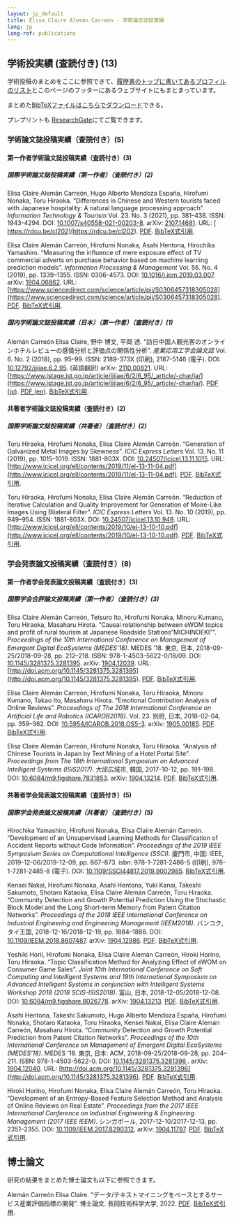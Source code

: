 ```yaml
---
layout: jp_default
title: Elisa Claire Alemán Carreón - 学術論文誌投実績
lang: jp
lang-ref: publications
---
```


<a id="publications"></a>
## 学術投実績 (査読付き) (13) 

学術投稿のまとめをここに参照できて、[履歴書のトップに書いてあるプロフィルのリスト](/jp/cv/#profiles)とこのページのフッターにあるウェブサイトにもまとまっています。

まとめた[BibTeXファイルはこちらでダウンロード](/assets/publications/BIBs/mypublications.bib)できる。

プレプリントも [ResearchGate](https://www.researchgate.net/profile/Elisa_Aleman_Carreon)にてご覧できます。

### 学術論文誌投稿実績（査読付き）(5)

#### 第一作者学術論文誌投稿実績（査読付き）(3)

##### 国際学術論文誌投稿実績（第一作者）（査読付き）(2)

Elisa Claire Alemán Carreón, Hugo Alberto Mendoza España, Hirofumi Nonaka, Toru Hiraoka. “Differences in Chinese and Western tourists faced with Japanese hospitality: A natural language processing approach”. _Information Technology & Tourism_ Vol. 23. No. 3 (2021), pp. 381–438. ISSN: 1943-4294. DOI: [10.1007/s40558-021-00203-8](https://doi.org/10.1007/s40558-021-00203-8). arXiv: [2107.14681](https://arxiv.org/abs/2107.14681). URL: [ https://rdcu.be/cl202](https://rdcu.be/cl202). [PDF](/assets/publications/PDFs/Carre-n_et_al-2021-Information_Technology_&_Tourism.pdf). [BibTeX式引用](/assets/publications/BIBs/Aleman2021JITT.bib).

Elisa Claire Alemán Carreón, Hirofumi Nonaka, Asahi Hentona, Hirochika Yamashiro. “Measuring the influence of mere exposure effect of TV commercial adverts on purchase behavior based on machine learning prediction models”. _Information Processing & Management_ Vol. 56. No. 4 (2019), pp. 1339–1355. ISSN: 0306-4573. DOI: [10.1016/j.ipm.2019.03.007](https://doi.org/10.1016/j.ipm.2019.03.007). arXiv: [1904.06862](https://arxiv.org/abs/1904.06862). URL: [https://www.sciencedirect.com/science/article/pii/S0306457318305028](https://www.sciencedirect.com/science/article/pii/S0306457318305028). [PDF](/assets/publications/PDFs/ipm-measuring_tv.pdf). [BibTeX式引用](/assets/publications/BIBs/Aleman2019IPM.bib).

##### 国内学術論文誌投稿実績（日本）（第一作者）（査読付き）(1)

Alemán Carreón Elisa Claire, 野中 博文, 平岡 透. “訪日中国人観光客のオンラインホテルレビューの感情分析と評価点の関係性分析”. _産業応用工学会論文誌_ Vol. 6. No. 2 (2018), pp. 95–99. ISSN: 2189-373X (印刷), 2187-5146 (電子). DOI: [10.12792/jjiiae.6.2.95](https://doi.org/10.12792/jjiiae.6.2.95). (英語翻訳) arXiv: [2110.00821](https://arxiv.org/abs/2110.00821). URL: [https://www.jstage.jst.go.jp/article/jjiiae/6/2/6_95/_article/-char/ja/](https://www.jstage.jst.go.jp/article/jjiiae/6/2/6_95/_article/-char/ja/). [PDF (jp)](/assets/publications/PDFs/6_95.pdf). [PDF (en)](/assets/publications/PDFs/jjiiae-scores_en.pdf). [BibTeX式引用](/assets/publications/BIBs/Aleman2018JJIIAE.bib).

#### 共著者学術論文誌投稿実績（査読付き）(2)

##### 国際学術論文誌投稿実績（共著者）（査読付き）(2)

Toru Hiraoka, Hirofumi Nonaka, Elisa Claire Alemán Carreón. “Generation of Galvanized Metal Images by Skewness”. _ICIC Express Letters_ Vol. 13. No. 11 (2019), pp. 1015–1019. ISSN: 1881-803X. DOI: [10.24507/icicel.13.11.1015](https://doi.org/10.24507/icicel.13.11.1015). URL: [http://www.icicel.org/ell/contents/2019/11/el-13-11-04.pdf](http://www.icicel.org/ell/contents/2019/11/el-13-11-04.pdf). [PDF](https://elisa-aleman.github.io/assets/publications/PDFs/el-13-11-04.pdf). [BibTeX式引用](https://elisa-aleman.github.io/assets/publications/BIBs/Hiraoka2019ICICEL1311.bib).

Toru Hiraoka, Hirofumi Nonaka, Elisa Claire Alemán Carreón. “Reduction of Iterative Calculation and Quality Improvement for Generation of Moire-Like Images Using Bilateral Filter”. _ICIC Express Letters_ Vol. 13. No. 10 (2019), pp. 949–954. ISSN: 1881-803X. DOI: [10.24507/icicel.13.10.949](https://doi.org/10.24507/icicel.13.10.949). URL: [http://www.icicel.org/ell/contents/2019/10/el-13-10-10.pdf](http://www.icicel.org/ell/contents/2019/10/el-13-10-10.pdf). [PDF](https://elisa-aleman.github.io/assets/publications/PDFs/el-13-10-10.pdf). [BibTeX式引用](https://elisa-aleman.github.io/assets/publications/BIBs/Hiraoka2019ICICEL1310.bib).

### 学会発表論文投稿実績（査読付き）(8)

#### 第一作者学会発表論文投稿実績（査読付き）(3)

##### 国際学会合評論文投稿実績（第一作者）（査読付き）(3)

Elisa Claire Alemán Carreón, Tetsuro Ito, Hirofumi Nonaka, Minoru Kumano, Toru Hiraoka, Masaharu Hirota. “Causal relationship between eWOM topics and profit of rural tourism at Japanese Roadside Stations“MICHINOEKI””. _Proceedings of the 10th International Conference on Management of Emergent Digital EcoSystems (MEDES’18)_. MEDES
’18. 東京, 日本, 2018-09-25/2018-09-28, pp. 212–218. ISBN: 978-1-4503-5622-0/18/09. DOI: [10.1145/3281375.3281395](https://doi.org/10.1145/3281375.3281395). arXiv: [1904.12039](https://arxiv.org/abs/1904.12039). URL: [http://doi.acm.org/10.1145/3281375.3281395](http://doi.acm.org/10.1145/3281375.3281395). [PDF](/assets/publications/PDFs/29.pdf). [BibTeX式引用](/assets/publications/BIBs/Aleman2018MEDES.bib).

Elisa Claire Alemán Carreón, Hirofumi Nonaka, Toru Hiraoka, Minoru Kumano, Takao Ito, Masaharu Hirota. “Emotional Contribution Analysis of Online Reviews”. _Proceedings of The 2018 International Conference on Artificial Life and Robotics (ICAROB2018)_. Vol. 23. 別府, 日本, 2018-02-04, pp. 359–362. DOI: [10.5954/ICAROB.2018.OS5-3](https://doi.org/10.5954/ICAROB.2018.OS5-3). arXiv: [1905.00185](https://arxiv.org/abs/1905.00185). [PDF](/assets/publications/PDFs/OS5-3.pdf). [BibTeX式引用](/assets/publications/BIBs/Aleman2018ICAROB.bib).

Elisa Claire Alemán Carreón, Hirofumi Nonaka, Toru Hiraoka. “Analysis of Chinese Tourists in Japan by Text Mining of a Hotel Portal Site”. _Proceedings from The 18th International Symposium on Advanced Intelligent Systems (ISIS2017)_. 大邱広域市, 韓国, 2017-10-12, pp. 191–198. DOI: [10.6084/m9.figshare.7831853](https://doi.org/10.6084/m9.figshare.7831853). arXiv: [1904.13214](https://arxiv.org/abs/1904.13214). [PDF](/assets/publications/PDFs/31ISIST2a-4_0191-0198.pdf). [BibTeX式引用](/assets/publications/BIBs/Aleman2017ISIS.bib).

#### 共著者学会発表論文投稿実績（査読付き）(5)

##### 国際学会発表論文投稿実績（共著者）（査読付き）(5)

Hirochika Yamashiro, Hirofumi Nonaka, Elisa Claire Alemán Carreón. “Development of an Unsupervised Learning Methods for Classification of Accident Reports without Code Information”. _Proceedings of the 2019 IEEE Symposium Series on Computational Intelligence (SSCI)_. 廈門市, 中国: IEEE, 2019-12-06/2019-12-09, pp. 867–873. isbn: 978-1-7281-2486-5 (印刷), 978-1-7281-2485-8 (電子). DOI: [10.1109/SSCI44817.2019.9002985](https://doi.org/10.1109/SSCI44817.2019.9002985). [BibTeX式引用](/assets/publications/BIBs/Yamashiro2019IEEE.bib).

Kensei Nakai, Hirofumi Nonaka, Asahi Hentona, Yuki Kanai, Takeshi Sakumoto, Shotaro Kataoka, Elisa Claire Alemán Carreón, Toru Hiraoka. “Community Detection and Growth Potential Prediction Using the Stochastic Block Model and the Long Short-term Memory from Patent Citation Networks”. _Proceedings of the 2018 IEEE International Conference on Industrial Engineering and Engineering Management (IEEM2018)_. バンコク, タイ王国, 2018-12-16/2018-12-19, pp. 1884–1888. DOI: [10.1109/IEEM.2018.8607487](https://doi.org/10.1109/IEEM.2018.8607487). arXiv: [1904.12986](https://arxiv.org/abs/1904.12986). [PDF](/assets/publications/PDFs/PID5546541.pdf). [BibTeX式引用](/assets/publications/BIBs/Nakai2018IEEM.bib).

Yoshiki Horii, Hirofumi Nonaka, Elisa Claire Alemán Carreón, Hiroki Horino, Toru Hiraoka. “Topic Classification Method for Analyzing Effect of eWOM on Consumer Game Sales”. _Joint 10th International Conference on Soft Computing and Intelligent Systems and 19th International Symposium on Advanced Intelligent Systems in conjunction with Intelligent Systems Workshop 2018 (2018 SCIS-ISIS2018)_. 富山, 日本, 2018-12-05/2018-12-08. DOI: [10.6084/m9.figshare.8026778](https://doi.org/10.6084/m9.figshare.8026778). arXiv: [1904.13213](https://arxiv.org/abs/1904.13213). [PDF](/assets/publications/PDFs/SCIS-ISIS2018_paper_337.pdf). [BibTeX式引用](/assets/publications/BIBs/Horii2018SCIS-ISIS.bib).

Asahi Hentona, Takeshi Sakumoto, Hugo Alberto Mendoza España, Hirofumi Nonaka, Shotaro Kataoka, Toru Hiraoka, Kensei Nakai, Elisa Claire Alemán Carreón, Masaharu Hirota. “Community Detection and Growth Potential Prediction from Patent Citation Networks”. _Proceedings of the 10th International Conference on Management of Emergent Digital EcoSystems (MEDES’18)_. MEDES ’18. 東京, 日本: ACM, 2018-09-25/2018-09-28, pp. 204–211.
ISBN: 978-1-4503-5622-0. DOI: [10.1145/3281375.3281396 ](https://doi.org/10.1145/3281375.3281396). arXiv: [1904.12040](https://arxiv.org/abs/1904.12040). URL: [http://doi.acm.org/10.1145/3281375.3281396](http://doi.acm.org/10.1145/3281375.3281396). [PDF](/assets/publications/PDFs/30.pdf). [BibTeX式引用](/assets/publications/BIBs/Hentona2018MEDES.bib).

Hiroki Horino, Hirofumi Nonaka, Elisa Claire Alemán Carreón, Toru Hiraoka. “Development of an Entropy-Based Feature Selection Method and Analysis of Online Reviews on Real Estate”. _Proceedings from the 2017 IEEE International Conference on Industrial Engineering & Engineering Management (2017 IEEE IEEM)_. シンガポール, 2017-12-10/2017-12-13, pp. 2351–2355. DOI: [10.1109/IEEM.2017.8290312](https://doi.org/10.1109/IEEM.2017.8290312). arXiv: [1904.11797](https://arxiv.org/abs/1904.11797). [PDF](/assets/publications/PDFs/476_849.pdf). [BibTeX式引用](/assets/publications/BIBs/Horino2017IEEM.bib).

## 博士論文

研究の結果をまとめた博士論文も以下に参照できます。

Alemán Carreón Elisa Claire. “データ/テキストマイニングをベースとするサービス産業評価指標の開発”. 博士論文. 長岡技術科学大学, 2022.  [PDF](/assets/publications/PDFs/nut-phd-thesis_V3.pdf). [BibTeX式引用](/assets/publications/BIBs/Aleman2022NUT_phd.bib).